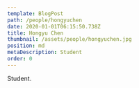```yaml
---
template: BlogPost
path: /people/hongyuchen
date: 2020-01-01T06:15:50.738Z
title: Hongyu Chen
thumbnail: /assets/people/hongyuchen.jpg
position: md
metaDescription: Student
order: 0
---
```


Student.



